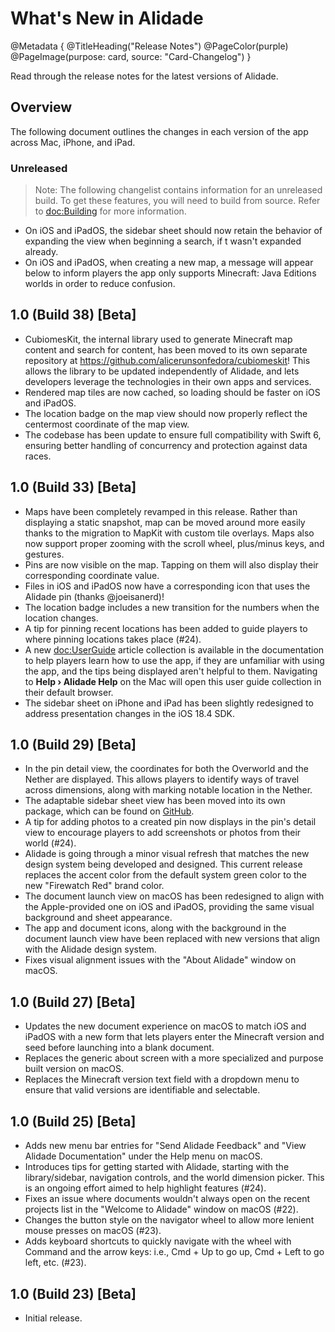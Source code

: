 # What's New in Alidade

@Metadata {
    @TitleHeading("Release Notes")
    @PageColor(purple)
    @PageImage(purpose: card, source: "Card-Changelog")
}

Read through the release notes for the latest versions of Alidade.

## Overview

The following document outlines the changes in each version of the app
across Mac, iPhone, and iPad.

### Unreleased

> Note: The following changelist contains information for an unreleased
> build. To get these features, you will need to build from source.
> Refer to <doc:Building> for more information.

- On iOS and iPadOS, the sidebar sheet should now retain the behavior of
  expanding the view when beginning a search, if t wasn't expanded
  already.
- On iOS and iPadOS, when creating a new map, a message will appear below
  to inform players the app only supports Minecraft: Java Editions worlds
  in order to reduce confusion.

## 1.0 (Build 38) [Beta]

- CubiomesKit, the internal library used to generate Minecraft map content
  and search for content, has been moved to its own separate repository at
  https://github.com/alicerunsonfedora/cubiomeskit! This allows the
  library to be updated independently of Alidade, and lets developers
  leverage the technologies in their own apps and services.
- Rendered map tiles are now cached, so loading should be faster on iOS
  and iPadOS.
- The location badge on the map view should now properly reflect the
  centermost coordinate of the map view.
- The codebase has been update to ensure full compatibility with Swift 6,
  ensuring better handling of concurrency and protection against data
  races.

## 1.0 (Build 33) [Beta]

- Maps have been completely revamped in this release. Rather than
  displaying a static snapshot, map can be moved around more easily thanks
  to the migration to MapKit with custom tile overlays. Maps also now
  support proper zooming with the scroll wheel, plus/minus keys, and
  gestures.
- Pins are now visible on the map. Tapping on them will also display their
  corresponding coordinate value.
- Files in iOS and iPadOS now have a corresponding icon that uses the
  Alidade pin (thanks @joeisanerd)!
- The location badge includes a new transition for the numbers when the
  location changes.
- A tip for pinning recent locations has been added to guide players to
  where pinning locations takes place (#24).
- A new <doc:UserGuide> article collection is available in the
  documentation to help players learn how to use the app, if they are
  unfamiliar with using the app, and the tips being displayed aren't
  helpful to them. Navigating to **Help › Alidade Help** on the Mac will
  open this user guide collection in their default browser.
- The sidebar sheet on iPhone and iPad has been slightly redesigned to
  address presentation changes in the iOS 18.4 SDK.

## 1.0 (Build 29) [Beta]

- In the pin detail view, the coordinates for both the Overworld and the
  Nether are displayed. This allows players to identify ways of travel
  across dimensions, along with marking notable location in the Nether.
- The adaptable sidebar sheet view has been moved into its own package,
  which can be found on [GitHub](https://github.com/alicerunsonfedora/adaptablesidebarsheetview).
- A tip for adding photos to a created pin now displays in the pin's
  detail view to encourage players to add screenshots or photos from their
  world (#24).
- Alidade is going through a minor visual refresh that matches the new
  design system being developed and designed. This current release
  replaces the accent color from the default system green color to the new
  "Firewatch Red" brand color.
- The document launch view on macOS has been redesigned to align with the
  Apple-provided one on iOS and iPadOS, providing the same visual
  background and sheet appearance.
- The app and document icons, along with the background in the document
  launch view have been replaced with new versions that align with the
  Alidade design system.
- Fixes visual alignment issues with the "About Alidade" window on macOS.

## 1.0 (Build 27) [Beta]

- Updates the new document experience on macOS to match iOS and iPadOS
  with a new form that lets players enter the Minecraft version and seed
  before launching into a blank document.
- Replaces the generic about screen with a more specialized and purpose
  built version on macOS.
- Replaces the Minecraft version text field with a dropdown menu to
  ensure that valid versions are identifiable and selectable.

## 1.0 (Build 25) [Beta]

- Adds new menu bar entries for "Send Alidade Feedback" and "View Alidade
  Documentation" under the Help menu on macOS.
- Introduces tips for getting started with Alidade, starting with the
  library/sidebar, navigation controls, and the world dimension picker.
  This is an ongoing effort aimed to help highlight features (#24).
- Fixes an issue where documents wouldn't always open on the recent
  projects list in the "Welcome to Alidade" window on macOS (#22).
- Changes the button style on the navigator wheel to allow more lenient
  mouse presses on macOS (#23).
- Adds keyboard shortcuts to quickly navigate with the wheel with Command
  and the arrow keys: i.e., Cmd + Up to go up, Cmd + Left to go left,
  etc. (#23).

## 1.0 (Build 23) [Beta]

- Initial release.
